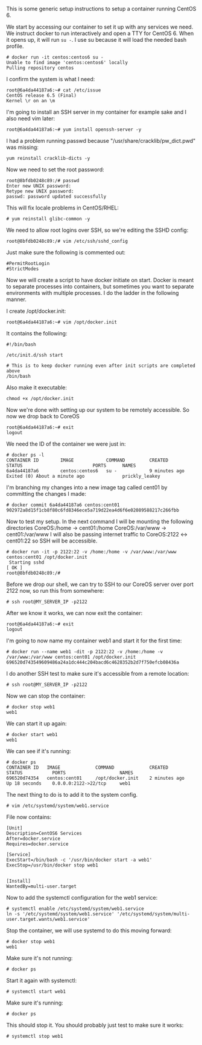 This is some generic setup instructions to setup a container running CentOS 6.

We start by accessing our container to set it up with any services we need. We instruct docker to run interactively and open a TTY for CentOS 6. When it opens up, it will run `su -`. I use su because it will load the needed bash profile.
```
# docker run -it centos:centos6 su -
Unable to find image 'centos:centos6' locally
Pulling repository centos
```

I confirm the system is what I need:
```
root@6a4da44187a6:~# cat /etc/issue
CentOS release 6.5 (Final)
Kernel \r on an \m
```

I'm going to install an SSH server in my container for example sake and I also need vim later:
```
root@6a4da44187a6:~# yum install openssh-server -y
```

I had a problem running passwd because "/usr/share/cracklib/pw_dict.pwd" was missing:
```
yum reinstall cracklib-dicts -y
```

Now we need to set the root password:
```
root@8bfdb0248c89:/# passwd
Enter new UNIX password: 
Retype new UNIX password: 
passwd: password updated successfully
```

This will fix locale problems in CentOS/RHEL:
```
# yum reinstall glibc-common -y
```

We need to allow root logins over SSH, so we're editing the SSHD config:
```
root@8bfdb0248c89:/# vim /etc/ssh/sshd_config 
```

Just make sure the following is commented out:
```
#PermitRootLogin
#StrictModes
```

Now we will create a script to have docker initiate on start. Docker is meant to separate processes into containers, but sometimes you want to separate environments with multiple processes. I do the ladder in the following manner.

I create /opt/docker.init:
```
root@6a4da44187a6:~# vim /opt/docker.init
```

It contains the following:
```
#!/bin/bash

/etc/init.d/ssh start

# This is to keep docker running even after init scripts are completed above
/bin/bash
```


Also make it executable:
```
chmod +x /opt/docker.init
```

Now we're done with setting up our system to be remotely accessible. So now we drop back to CoreOS
```
root@6a4da44187a6:~# exit
logout
```

We need the ID of the container we were just in:
```
# docker ps -l 
CONTAINER ID        IMAGE            COMMAND         CREATED             STATUS                          PORTS      NAMES
6a4da44187a6        centos:centos6   su -            9 minutes ago       Exited (0) About a minute ago              prickly_leakey
```

I'm branching my changes into a new image tag called cent01 by committing the changes I made:
```
# docker commit 6a4da44187a6 centos:cent01
902972a8d15f1cb8f80c6fd8346ece5a719d22ea4d6f6e02089588217c266fbb
```

Now to test my setup. In the next command I will be mounting the following directories
CoreOS:/home -> cent01:/home
CoreOS:/var/www -> cent01:/var/www
I will also be passing internet traffic to CoreOS:2122 <-> cent01:22 so SSH will be accessible.
```
# docker run -it -p 2122:22 -v /home:/home -v /var/www:/var/www centos:cent01 /opt/docker.init
 Starting sshd                                                                    [ OK ] 
root@8bfdb0248c89:/#
```

Before we drop our shell, we can try to SSH to our CoreOS server over port 2122 now, so run this from somewhere:
```
# ssh root@MY_SERVER_IP -p2122
```

After we know it works, we can now exit the container:
```
root@6a4da44187a6:~# exit
logout
```

I'm going to now name my container web1 and start it for the first time:
```
# docker run --name web1 -dit -p 2122:22 -v /home:/home -v /var/www:/var/www centos:cent01 /opt/docker.init
696520d743549609486a24a1dc444c204bacd6c4628352b2d7f750efcb08436a
```

I do another SSH test to make sure it's accessible from a remote location:
```
# ssh root@MY_SERVER_IP -p2122
```

Now we can stop the container:
```
# docker stop web1
web1
```

We can start it up again:
```
# docker start web1
web1
```

We can see if it's running:
```
# docker ps
CONTAINER ID   IMAGE             COMMAND             CREATED             STATUS           PORTS                    NAMES
696520d74354   centos:cent01     /opt/docker.init    2 minutes ago       Up 18 seconds    0.0.0.0:2122->22/tcp     web1
```

The next thing to do is to add it to the system config. 
```
# vim /etc/systemd/system/web1.service
```

File now contains:
```
[Unit]
Description=CentOS6 Services
After=docker.service
Requires=docker.service

[Service]
ExecStart=/bin/bash -c '/usr/bin/docker start -a web1'
ExecStop=/usr/bin/docker stop web1


[Install]
WantedBy=multi-user.target
```


Now to add the systemctl configuration for the web1 service:
```
# systemctl enable /etc/systemd/system/web1.service
ln -s '/etc/systemd/system/web1.service' '/etc/systemd/system/multi-user.target.wants/web1.service'
```

Stop the container, we will use systemd to do this moving forward:
```
# docker stop web1
web1
```

Make sure it's not running:
```
# docker ps
```

Start it again with systemctl:
```
# systemctl start web1
```

Make sure it's running:
```
# docker ps
```

This should stop it. You should probably just test to make sure it works:
```
# systemctl stop web1
```
